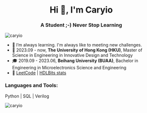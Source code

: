 <h1 align="center">Hi 👋, I'm Caryio</h1>
<h3 align="center">A Student ;-) Never Stop Learning</h3>

<p align="left"> <img src="https://komarev.com/ghpvc/?username=caryio&label=Profile%20views&color=0e75b6&style=flat" alt="caryio" /> </p>

- 🌱 I’m always learning. I'm always like to meeting new challenges.
- :school: 2023.09 - now, **The University of Hong Kong (HKU)**, Master of Science in Engineering in Innovative Design and Technology
- :mortar_board: 2019.09 - 2023.06, **Beihang University (BUAA)**, Bachelor in Engineering in Microelectronics Science and Engineering
- :paperclip: [LeetCode](https://leetcode.com/udklover/ "Caryio's LeetCode") | [HDLBits stats](https://hdlbits.01xz.net/wiki/Special:VlgStats/2E0FF3B3E4DAE388 "Caryio's HDLBits records")

<p align="left">
</p>

<h3 align="left">Languages and Tools:</h3>
<p align="left"> Python | SQL | Verilog </p>


<p><img align="center" src="https://github-readme-stats.vercel.app/api/top-langs?username=caryio&show_icons=true&locale=en&layout=compact" alt="caryio" /></p>


